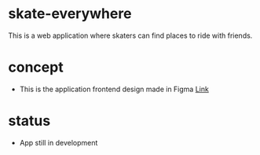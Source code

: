 # skate-everywhere
This is a web application where skaters can find places to ride with friends.
# concept
* This is the application frontend design made in Figma [Link](https://www.figma.com/file/J4fed3P3OW9Qmsrp1DTACS/Skate-Everywhere?node-id=0%3A1)
# status
* App still in development

